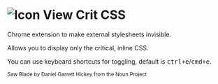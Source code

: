 # ![Icon](//raw.githubusercontent.com/matthias-vogt/view-crit-css/master/icons/128.png) View Crit CSS
Chrome extension to make external stylesheets invisible.

Allows you to display only the critical, inline CSS.

You can use keyboard shortcuts for toggling, default is <kbd>ctrl+e</kbd>/<kbd>cmd+e</kbd>.

<small>Saw Blade by Daniel Garrett Hickey from the Noun Project</small>